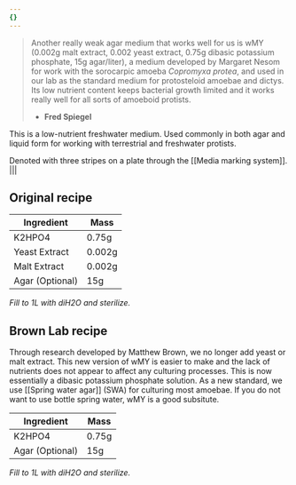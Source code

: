 ```yaml
---
{}
---
```


>Another really weak agar medium that works well for us is wMY (0.002g malt extract, 0.002 yeast extract, 0.75g dibasic potassium phosphate, 15g agar/liter), a medium developed by Margaret Nesom for work with the sorocarpic amoeba *Copromyxa protea*, and used in our lab as the standard medium for protosteloid amoebae and dictys. Its low nutrient content keeps bacterial growth limited and it works really well for all sorts of amoeboid protists.
> - **Fred Spiegel**

This is a low-nutrient freshwater medium. Used commonly in both agar and liquid form for working with terrestrial and freshwater protists.

Denoted with three stripes on a plate through the [[Media marking system]]. 
|||

## Original recipe

| Ingredient      | Mass   |
| --------------- | ------ |
| K2HPO4          | 0.75g  |
| Yeast Extract    | 0.002g |
| Malt Extract     | 0.002g |
| Agar (Optional) | 15g    |

*Fill to 1L with diH2O and sterilize.*

## Brown Lab recipe

Through research developed by Matthew Brown, we no longer add yeast or malt extract. This new version of wMY is easier to make and the lack of nutrients does not appear to affect any culturing processes. This is now essentially a dibasic potassium phosphate solution. As a new standard, we use [[Spring water agar]] (SWA) for culturing most amoebae. If you do not want to use bottle spring water, wMY is a good subsitute.

| Ingredient      | Mass  |
| --------------- | ----- |
| K2HPO4          | 0.75g |
| Agar (Optional) | 15g   |

*Fill to 1L with diH2O and sterilize.*
